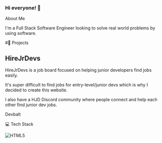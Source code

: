 ### Hi everyone! 👋

About Me

I'm a Full Stack Software Engineer looking to solve real world problems by using software. 


#🎯 Projects 

## HireJrDevs 

HireJrDevs is a job board focused on helping junior developers find jobs easily.

It's super difficult to find jobs for entry-level/junior devs which is why I decided to create this website.

I also have a HJD Discord community where people connect and help each other find junior dev jobs.




Devbalt 



💻 Tech Stack

![HTML5](https://img.shields.io/badge/html5-%23E34F26.svg?style=for-the-badge&logo=html5&logoColor=white)



